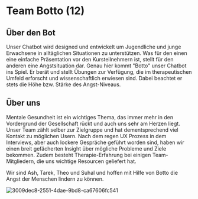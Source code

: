 # Team Botto (12)

## Über den Bot

Unser Chatbot wird designed und entwickelt um Jugendliche und junge Erwachsene in alltäglichen Situationen zu unterstützen. Was für den einen eine einfache Präsentation vor den Kursteilnehmern ist, stellt für den anderen eine Angstsituation dar. 
Genau hier kommt "Botto" unser Chatbot ins Spiel. Er berät und stellt Übungen zur Verfügung, die im therapeutischen Umfeld erforscht und wissenschaftlich erwiesen sind. Dabei beachtet er stets die Höhe bzw. Stärke des Angst-Niveaus. 

## Über uns

Mentale Gesundheit ist ein wichtiges Thema, das immer mehr in den Vordergrund der Gesellschaft rückt und auch uns sehr am Herzen liegt. Unser Team zählt selber zur Zielgruppe und hat dementsprechend viel Kontakt zu möglichen Usern. Nach dem regen UX Prozess in dem Interviews, aber auch lockere Gespräche geführt worden sind, haben wir einen breit gefächerten Insight über mögliche Probleme und Ziele bekommen.
Zudem besteht Therapie-Erfahrung bei einigen Team-Mitgliedern, die uns wichtige Resourcen geliefert hat. 

Wir sind Ash, Tarek, Theo und Suhal und hoffen mit Hilfe von Botto die Angst der Menschen lindern zu können. 

![3009dec8-2551-4dae-9bd8-ca67606fc541](https://user-images.githubusercontent.com/117979602/203177014-3c0221f5-26bc-4f6e-9104-e76dfa6da93e.JPG)
